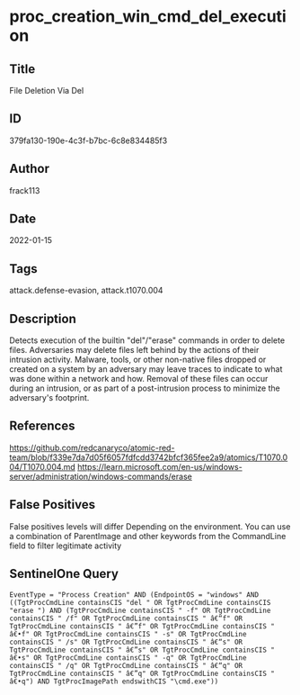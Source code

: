 # proc_creation_win_cmd_del_execution

## Title
File Deletion Via Del

## ID
379fa130-190e-4c3f-b7bc-6c8e834485f3

## Author
frack113

## Date
2022-01-15

## Tags
attack.defense-evasion, attack.t1070.004

## Description
Detects execution of the builtin "del"/"erase" commands in order to delete files.
Adversaries may delete files left behind by the actions of their intrusion activity.
Malware, tools, or other non-native files dropped or created on a system by an adversary may leave traces to indicate to what was done within a network and how.
Removal of these files can occur during an intrusion, or as part of a post-intrusion process to minimize the adversary's footprint.


## References
https://github.com/redcanaryco/atomic-red-team/blob/f339e7da7d05f6057fdfcdd3742bfcf365fee2a9/atomics/T1070.004/T1070.004.md
https://learn.microsoft.com/en-us/windows-server/administration/windows-commands/erase

## False Positives
False positives levels will differ Depending on the environment. You can use a combination of ParentImage and other keywords from the CommandLine field to filter legitimate activity

## SentinelOne Query
```
EventType = "Process Creation" AND (EndpointOS = "windows" AND ((TgtProcCmdLine containsCIS "del " OR TgtProcCmdLine containsCIS "erase ") AND (TgtProcCmdLine containsCIS " -f" OR TgtProcCmdLine containsCIS " /f" OR TgtProcCmdLine containsCIS " â€“f" OR TgtProcCmdLine containsCIS " â€”f" OR TgtProcCmdLine containsCIS " â€•f" OR TgtProcCmdLine containsCIS " -s" OR TgtProcCmdLine containsCIS " /s" OR TgtProcCmdLine containsCIS " â€“s" OR TgtProcCmdLine containsCIS " â€”s" OR TgtProcCmdLine containsCIS " â€•s" OR TgtProcCmdLine containsCIS " -q" OR TgtProcCmdLine containsCIS " /q" OR TgtProcCmdLine containsCIS " â€“q" OR TgtProcCmdLine containsCIS " â€”q" OR TgtProcCmdLine containsCIS " â€•q") AND TgtProcImagePath endswithCIS "\cmd.exe"))

```